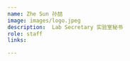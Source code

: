 ```yaml
---
name: Zhe Sun 孙喆    
image: images/logo.jpeg 
description:  Lab Secretary 实验室秘书
role: staff 
links:  

---
```


